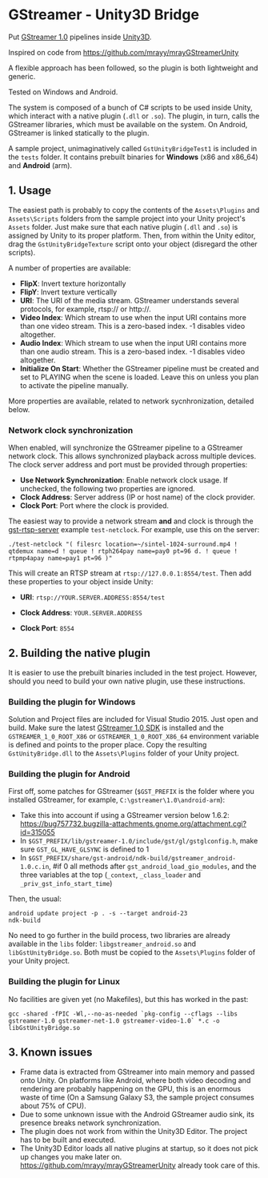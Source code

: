 # GStreamer - Unity3D Bridge

Put [GStreamer 1.0](http://gstreamer.freedesktop.org) pipelines inside [Unity3D](http://www.unity3d.com).

Inspired on code from https://github.com/mrayy/mrayGStreamerUnity

A flexible approach has been followed, so the plugin is both lightweight and generic.

Tested on Windows and Android.

The system is composed of a bunch of C# scripts to be used inside Unity, which interact with a native plugin (`.dll` or `.so`).
The plugin, in turn, calls the GStreamer libraries, which must be available on the system.
On Android, GStreamer is linked statically to the plugin.

A sample project, unimaginatively called `GstUnityBridgeTest1` is included in the `tests` folder.
It contains prebuilt binaries for **Windows** (x86 and x86_64) and **Android** (arm).

## 1. Usage

The easiest path is probably to copy the contents of the `Assets\Plugins` and `Assets\Scripts` folders from the sample project
into your Unity project's `Assets` folder. Just make sure that each native plugin (`.dll` and `.so`) is assigned by Unity to its proper platform.
Then, from within the Unity editor, drag the `GstUnityBridgeTexture` script onto your object (disregard the other scripts).

A number of properties are available:

  - **FlipX**: Invert texture horizontally
  - **FlipY**: Invert texture vertically
  - **URI**: The URI of the media stream. GStreamer understands several protocols, for example, rtsp:// or http://.
  - **Video Index**: Which stream to use when the input URI contains more than one video stream. This is a zero-based index. -1 disables video altogether.
  - **Audio Index**: Which stream to use when the input URI contains more than one audio stream. This is a zero-based index. -1 disables video altogether.
  - **Initialize On Start**: Whether the GStreamer pipeline must be created and set to PLAYING when the scene is loaded. Leave this on unless you plan to activate the pipeline manually.

More properties are available, related to network sycnhronization, detailed below.

### Network clock synchronization

When enabled, will synchronize the GStreamer pipeline to a GStreamer network clock.
This allows synchronized playback across multiple devices. The clock server address and port must be provided through properties:

  - **Use Network Synchronization**: Enable network clock usage. If unchecked, the following two properties are ignored.
  - **Clock Address**: Server address (IP or host name) of the clock provider.
  - **Clock Port**: Port where the clock is provided.

The easiest way to provide a network stream **and** and clock is through the [gst-rtsp-server](http://cgit.freedesktop.org/gstreamer/gst-rtsp-server/) example `test-netclock`.
For example, use this on the server:

```
./test-netclock "( filesrc location=~/sintel-1024-surround.mp4 ! qtdemux name=d ! queue ! rtph264pay name=pay0 pt=96 d. ! queue ! rtpmp4apay name=pay1 pt=96 )"
```

This will create an RTSP stream at `rtsp://127.0.0.1:8554/test`. Then add these properties to your object inside Unity:

  - **URI**: `rtsp://YOUR.SERVER.ADDRESS:8554/test`

  - **Clock Address**: `YOUR.SERVER.ADDRESS`

  - **Clock Port**: `8554`

## 2. Building the native plugin
It is easier to use the prebuilt binaries included in the test project. However, should you need to build your own native plugin, use these instructions.

### Building the plugin for Windows
Solution and Project files are included for Visual Studio 2015. Just open and build.
Make sure the latest [GStreamer 1.0 SDK](http://gstreamer.freedesktop.org/data/pkg/windows/) is installed and the
`GSTREAMER_1_0_ROOT_X86` or `GSTREAMER_1_0_ROOT_X86_64` environment variable is defined and points to the proper place.
Copy the resulting `GstUnityBridge.dll` to the `Assets\Plugins` folder of your Unity project.

### Building the plugin for Android
First off, some patches for GStreamer (`$GST_PREFIX` is the folder where you installed GStreamer, for example, `C:\gstreamer\1.0\android-arm`):

- Take this into account if using a GStreamer version below 1.6.2: https://bug757732.bugzilla-attachments.gnome.org/attachment.cgi?id=315055
- In `$GST_PREFIX/lib/gstreamer-1.0/include/gst/gl/gstglconfig.h`, make sure `GST_GL_HAVE_GLSYNC` is defined to 1
- In `$GST_PREFIX/share/gst-android/ndk-build/gstreamer_android-1.0.c.in`, #if 0 all methods after `gst_android_load_gio_modules`, and the three variables at the top (`_context`, `_class_loader` and `_priv_gst_info_start_time`)

Then, the usual:

```
android update project -p . -s --target android-23
ndk-build
```

No need to go further in the build process, two libraries are already available in the `libs` folder: `libgstreamer_android.so` and `libGstUnityBridge.so`.
Both must be copied to the `Assets\Plugins` folder of your Unity project.

### Building the plugin for Linux
No facilities are given yet (no Makefiles), but this has worked in the past:

```
gcc -shared -fPIC -Wl,--no-as-needed `pkg-config --cflags --libs gstreamer-1.0 gstreamer-net-1.0 gstreamer-video-1.0` *.c -o libGstUnityBridge.so
```

## 3. Known issues

- Frame data is extracted from GStreamer into main memory and passed onto Unity. On platforms like Android, where both video decoding and rendering are probably happening on the GPU, this is an enormous waste of time (On a Samsung Galaxy S3, the sample project consumes about 75% of CPU).
- Due to some unknown issue with the Android GStreamer audio sink, its presence breaks network synchronization.
- The plugin does not work from within the Unity3D Editor. The project has to be built and executed.
- The Unity3D Editor loads all native plugins at startup, so it does not pick up changes you make later on. https://github.com/mrayy/mrayGStreamerUnity already took care of this.
